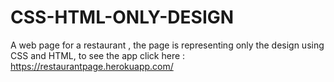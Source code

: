 # CSS-HTML-ONLY-DESIGN
A web page for a restaurant , the page is representing only the design using CSS and HTML, to see the app click here :
https://restaurantpage.herokuapp.com/
